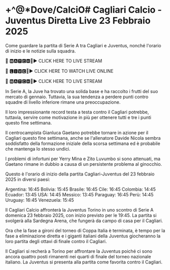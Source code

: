 # +^@*Dove/CalciO#  Cagliari Calcio - Juventus Diretta Live 23 Febbraio 2025
Come guardare la partita di Serie A tra Cagliari e Juventus, nonché l'orario di inizio e le notizie sulla squadra.

🔴 🆆🅰🆃🅲🅷🔴▶️ CLICK HERE TO LIVE STREAM

🔴 🅻🅸🆅🅴🔴▶️ CLICK HERE TO WATCH LIVE ONLINE

🔴 🆆🅰🆃🅲🅷🔴▶️ CLICK HERE TO LIVE STREAM


In Serie A, la Juve ha trovato una solida base e ha raccolto i frutti del suo mercato di gennaio. Tuttavia, la sua tendenza a perdere punti contro squadre di livello inferiore rimane una preoccupazione.

Il loro impressionante record testa a testa contro il Cagliari potrebbe, tuttavia, servire come motivazione in più per ottenere tutti e tre i punti questo fine settimana.

Il centrocampista Gianluca Gaetano potrebbe tornare in azione per il Cagliari questo fine settimana, anche se l'allenatore Davide Nicola sembra soddisfatto della formazione iniziale della scorsa settimana ed è probabile che mantenga lo stesso undici.

I problemi di infortuni per Yerry Mina e Zito Luvumbo si sono attenuati, ma Gaetano rimane in dubbio a causa di un persistente problema al ginocchio.

Questo è l'orario di inizio della partita Cagliari-Juventus del 23 febbraio 2025 in diversi paesi:

Argentina: 16:45 Bolivia: 15:45 Brasile: 16:45 Cile: 16:45 Colombia: 14:45 Ecuador: 13:45 USA: 14:45 Messico: 13:45 Paraguay: 16:45 Perù: 14:45 Uruguay: 16:45 Venezuela: 15:45

Il Cagliari Calcio affronterà la Juventus Torino in uno scontro di Serie A domenica 23 febbraio 2025, con inizio previsto per le 19:45. La partita si svolgerà alla Sardegna Arena, che fungerà da campo di casa per il Cagliari.

Ora che la fase a gironi del torneo di Coppa Italia è terminata, è tempo per la fase a eliminazione diretta e i giganti italiani della Juventus giocheranno la loro partita degli ottavi di finale contro il Cagliari.

Il Cagliari si recherà a Torino per affrontare la Juventus poiché ci sono ancora quattro posti rimanenti nei quarti di finale del torneo nazionale italiano. La Juventus si presenta alla partita come favorita contro il Cagliari.
